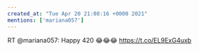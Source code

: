 ```yaml
---
created_at: "Tue Apr 20 21:08:16 +0000 2021"
mentions: ['mariana057']
---
```


RT @mariana057: Happy 420 😂😂😂 https://t.co/EL9ExG4uxb